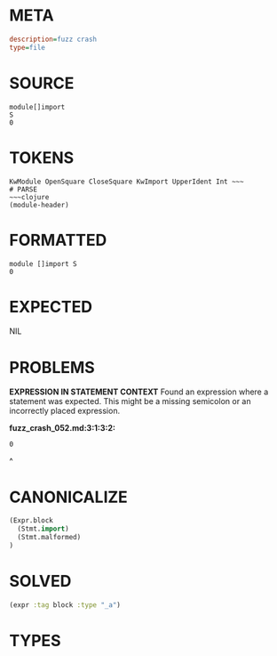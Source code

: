# META
~~~ini
description=fuzz crash
type=file
~~~
# SOURCE
~~~roc
module[]import
S
0
~~~
# TOKENS
~~~text
KwModule OpenSquare CloseSquare KwImport UpperIdent Int ~~~
# PARSE
~~~clojure
(module-header)
~~~
# FORMATTED
~~~roc
module []import S
0
~~~
# EXPECTED
NIL
# PROBLEMS
**EXPRESSION IN STATEMENT CONTEXT**
Found an expression where a statement was expected.
This might be a missing semicolon or an incorrectly placed expression.

**fuzz_crash_052.md:3:1:3:2:**
```roc
0
```
^


# CANONICALIZE
~~~clojure
(Expr.block
  (Stmt.import)
  (Stmt.malformed)
)
~~~
# SOLVED
~~~clojure
(expr :tag block :type "_a")
~~~
# TYPES
~~~roc
~~~
